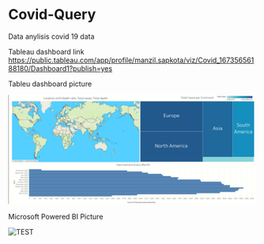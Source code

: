# Covid-Query

Data anylisis covid 19 data


Tableau dashboard link
https://public.tableau.com/app/profile/manzil.sapkota/viz/Covid_16735656188180/Dashboard1?publish=yes

Tableu dashboard picture

<img src="https://github.com/NicksKnack/Covid-Query/raw/main/tableau_Covid_dashboard_picture.png" alt="Tableu dashboard picture">


Microsoft Powered BI Picture

<img scr="https://github.com/NicksKnack/Covid-Query/raw/main/tableau_Covid_dashboard_picture.png" alt="TEST">

